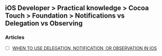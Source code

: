 ## iOS Developer > Practical knowledge > Cocoa Touch > Foundation > Notifications vs Delegation vs Observing

### Articles
- [ ] [WHEN TO USE DELEGATION, NOTIFICATION, OR OBSERVATION IN IOS](https://shinesolutions.com/2011/06/14/delegation-notification-and-observation/)


